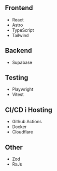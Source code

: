 ## Frontend

- React
- Astro
- TypeScript
- Tailwind

## Backend

- Supabase

## Testing

- Playwright
- Vitest

## CI/CD i Hosting

- Github Actions
- Docker
- Cloudflare

## Other

- Zod
- RxJs